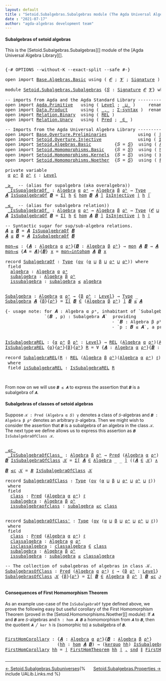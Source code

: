 ```yaml
---
layout: default
title : "Setoid.Subalgebras.Subalgebras module (The Agda Universal Algebra Library)"
date : "2021-07-17"
author: "agda-algebras development team"
---
```


#### <a id="subalgebras-of-setoidalgebras">Subalgebras of setoid algebras</a>

This is the [Setoid.Subalgebras.Subalgebras][] module of the [Agda Universal Algebra Library][].

<pre class="Agda">

<a id="363" class="Symbol">{-#</a> <a id="367" class="Keyword">OPTIONS</a> <a id="375" class="Pragma">--without-K</a> <a id="387" class="Pragma">--exact-split</a> <a id="401" class="Pragma">--safe</a> <a id="408" class="Symbol">#-}</a>

<a id="413" class="Keyword">open</a> <a id="418" class="Keyword">import</a> <a id="425" href="Base.Algebras.Basic.html" class="Module">Base.Algebras.Basic</a> <a id="445" class="Keyword">using</a> <a id="451" class="Symbol">(</a> <a id="453" href="Base.Algebras.Basic.html#1160" class="Generalizable">𝓞</a> <a id="455" class="Symbol">;</a> <a id="457" href="Base.Algebras.Basic.html#1162" class="Generalizable">𝓥</a> <a id="459" class="Symbol">;</a> <a id="461" href="Base.Algebras.Basic.html#3888" class="Function">Signature</a> <a id="471" class="Symbol">)</a>

<a id="474" class="Keyword">module</a> <a id="481" href="Setoid.Subalgebras.Subalgebras.html" class="Module">Setoid.Subalgebras.Subalgebras</a> <a id="512" class="Symbol">{</a><a id="513" href="Setoid.Subalgebras.Subalgebras.html#513" class="Bound">𝑆</a> <a id="515" class="Symbol">:</a> <a id="517" href="Base.Algebras.Basic.html#3888" class="Function">Signature</a> <a id="527" href="Base.Algebras.Basic.html#1160" class="Generalizable">𝓞</a> <a id="529" href="Base.Algebras.Basic.html#1162" class="Generalizable">𝓥</a><a id="530" class="Symbol">}</a> <a id="532" class="Keyword">where</a>

<a id="539" class="Comment">-- imports from Agda and the Agda Standard Library ------------------------------------------</a>
<a id="633" class="Keyword">open</a> <a id="638" class="Keyword">import</a> <a id="645" href="Agda.Primitive.html" class="Module">Agda.Primitive</a>   <a id="662" class="Keyword">using</a> <a id="668" class="Symbol">(</a> <a id="670" href="Agda.Primitive.html#597" class="Postulate">Level</a> <a id="676" class="Symbol">;</a> <a id="678" href="Agda.Primitive.html#810" class="Primitive Operator">_⊔_</a> <a id="682" class="Symbol">)</a>     <a id="688" class="Keyword">renaming</a> <a id="697" class="Symbol">(</a> <a id="699" href="Agda.Primitive.html#326" class="Primitive">Set</a> <a id="703" class="Symbol">to</a> <a id="706" class="Primitive">Type</a> <a id="711" class="Symbol">)</a>
<a id="713" class="Keyword">open</a> <a id="718" class="Keyword">import</a> <a id="725" href="Data.Product.html" class="Module">Data.Product</a>     <a id="742" class="Keyword">using</a> <a id="748" class="Symbol">(</a> <a id="750" href="Agda.Builtin.Sigma.html#236" class="InductiveConstructor Operator">_,_</a> <a id="754" class="Symbol">;</a> <a id="756" href="Data.Product.html#916" class="Function">Σ-syntax</a> <a id="765" class="Symbol">)</a>  <a id="768" class="Keyword">renaming</a> <a id="777" class="Symbol">(</a> <a id="779" href="Data.Product.html#1167" class="Function Operator">_×_</a> <a id="783" class="Symbol">to</a> <a id="786" class="Function Operator">_∧_</a> <a id="790" class="Symbol">;</a> <a id="792" href="Agda.Builtin.Sigma.html#264" class="Field">proj₂</a> <a id="798" class="Symbol">to</a> <a id="801" class="Field">snd</a> <a id="805" class="Symbol">)</a>
<a id="807" class="Keyword">open</a> <a id="812" class="Keyword">import</a> <a id="819" href="Relation.Binary.html" class="Module">Relation.Binary</a>  <a id="836" class="Keyword">using</a> <a id="842" class="Symbol">(</a> <a id="844" href="Relation.Binary.Core.html#766" class="Function">REL</a> <a id="848" class="Symbol">)</a>
<a id="850" class="Keyword">open</a> <a id="855" class="Keyword">import</a> <a id="862" href="Relation.Unary.html" class="Module">Relation.Unary</a>   <a id="879" class="Keyword">using</a> <a id="885" class="Symbol">(</a> <a id="887" href="Relation.Unary.html#1101" class="Function">Pred</a> <a id="892" class="Symbol">;</a> <a id="894" href="Relation.Unary.html#1523" class="Function Operator">_∈_</a> <a id="898" class="Symbol">)</a>

<a id="901" class="Comment">-- Imports from the Agda Universal Algebra Library ------------------------------------------</a>
<a id="995" class="Keyword">open</a> <a id="1000" class="Keyword">import</a> <a id="1007" href="Base.Overture.Preliminaries.html" class="Module">Base.Overture.Preliminaries</a>            <a id="1046" class="Keyword">using</a> <a id="1052" class="Symbol">(</a> <a id="1054" href="Base.Overture.Preliminaries.html#4402" class="Function Operator">∣_∣</a> <a id="1058" class="Symbol">;</a> <a id="1060" href="Base.Overture.Preliminaries.html#4440" class="Function Operator">∥_∥</a> <a id="1064" class="Symbol">)</a>
<a id="1066" class="Keyword">open</a> <a id="1071" class="Keyword">import</a> <a id="1078" href="Setoid.Overture.Injective.html" class="Module">Setoid.Overture.Injective</a>              <a id="1117" class="Keyword">using</a> <a id="1123" class="Symbol">(</a> <a id="1125" href="Setoid.Overture.Injective.html#2190" class="Function">IsInjective</a> <a id="1137" class="Symbol">)</a>
<a id="1139" class="Keyword">open</a> <a id="1144" class="Keyword">import</a> <a id="1151" href="Setoid.Algebras.Basic.html" class="Module">Setoid.Algebras.Basic</a>         <a id="1181" class="Symbol">{</a><a id="1182" class="Argument">𝑆</a> <a id="1184" class="Symbol">=</a> <a id="1186" href="Setoid.Subalgebras.Subalgebras.html#513" class="Bound">𝑆</a><a id="1187" class="Symbol">}</a>  <a id="1190" class="Keyword">using</a> <a id="1196" class="Symbol">(</a> <a id="1198" href="Setoid.Algebras.Basic.html#2890" class="Record">Algebra</a> <a id="1206" class="Symbol">;</a> <a id="1208" href="Setoid.Algebras.Basic.html#1187" class="Function">ov</a> <a id="1211" class="Symbol">)</a>
<a id="1213" class="Keyword">open</a> <a id="1218" class="Keyword">import</a> <a id="1225" href="Setoid.Homomorphisms.Basic.html" class="Module">Setoid.Homomorphisms.Basic</a>    <a id="1255" class="Symbol">{</a><a id="1256" class="Argument">𝑆</a> <a id="1258" class="Symbol">=</a> <a id="1260" href="Setoid.Subalgebras.Subalgebras.html#513" class="Bound">𝑆</a><a id="1261" class="Symbol">}</a>  <a id="1264" class="Keyword">using</a> <a id="1270" class="Symbol">(</a> <a id="1272" href="Setoid.Homomorphisms.Basic.html#1980" class="Function">hom</a> <a id="1276" class="Symbol">;</a> <a id="1278" href="Setoid.Homomorphisms.Basic.html#2316" class="Function">mon</a> <a id="1282" class="Symbol">;</a> <a id="1284" href="Setoid.Homomorphisms.Basic.html#2801" class="Function">mon→intohom</a> <a id="1296" class="Symbol">)</a>
<a id="1298" class="Keyword">open</a> <a id="1303" class="Keyword">import</a> <a id="1310" href="Setoid.Homomorphisms.Kernels.html" class="Module">Setoid.Homomorphisms.Kernels</a>  <a id="1340" class="Symbol">{</a><a id="1341" class="Argument">𝑆</a> <a id="1343" class="Symbol">=</a> <a id="1345" href="Setoid.Subalgebras.Subalgebras.html#513" class="Bound">𝑆</a><a id="1346" class="Symbol">}</a>  <a id="1349" class="Keyword">using</a> <a id="1355" class="Symbol">(</a> <a id="1357" href="Setoid.Homomorphisms.Kernels.html#3139" class="Function">kerquo</a> <a id="1364" class="Symbol">)</a>
<a id="1366" class="Keyword">open</a> <a id="1371" class="Keyword">import</a> <a id="1378" href="Setoid.Homomorphisms.Noether.html" class="Module">Setoid.Homomorphisms.Noether</a>  <a id="1408" class="Symbol">{</a><a id="1409" class="Argument">𝑆</a> <a id="1411" class="Symbol">=</a> <a id="1413" href="Setoid.Subalgebras.Subalgebras.html#513" class="Bound">𝑆</a><a id="1414" class="Symbol">}</a>  <a id="1417" class="Keyword">using</a> <a id="1423" class="Symbol">(</a> <a id="1425" href="Setoid.Homomorphisms.Noether.html#2064" class="Function">FirstHomTheorem</a> <a id="1441" class="Symbol">)</a>

<a id="1444" class="Keyword">private</a> <a id="1452" class="Keyword">variable</a>
 <a id="1462" href="Setoid.Subalgebras.Subalgebras.html#1462" class="Generalizable">α</a> <a id="1464" href="Setoid.Subalgebras.Subalgebras.html#1464" class="Generalizable">ρᵃ</a> <a id="1467" href="Setoid.Subalgebras.Subalgebras.html#1467" class="Generalizable">β</a> <a id="1469" href="Setoid.Subalgebras.Subalgebras.html#1469" class="Generalizable">ρᵇ</a> <a id="1472" href="Setoid.Subalgebras.Subalgebras.html#1472" class="Generalizable">ℓ</a> <a id="1474" class="Symbol">:</a> <a id="1476" href="Agda.Primitive.html#597" class="Postulate">Level</a>

<a id="_≥_"></a><a id="1483" href="Setoid.Subalgebras.Subalgebras.html#1483" class="Function Operator">_≥_</a>  <a id="1488" class="Comment">-- (alias for supalgebra (aka overalgebra))</a>
 <a id="_IsSupalgebraOf_"></a><a id="1533" href="Setoid.Subalgebras.Subalgebras.html#1533" class="Function Operator">_IsSupalgebraOf_</a> <a id="1550" class="Symbol">:</a> <a id="1552" href="Setoid.Algebras.Basic.html#2890" class="Record">Algebra</a> <a id="1560" href="Setoid.Subalgebras.Subalgebras.html#1462" class="Generalizable">α</a> <a id="1562" href="Setoid.Subalgebras.Subalgebras.html#1464" class="Generalizable">ρᵃ</a> <a id="1565" class="Symbol">→</a> <a id="1567" href="Setoid.Algebras.Basic.html#2890" class="Record">Algebra</a> <a id="1575" href="Setoid.Subalgebras.Subalgebras.html#1467" class="Generalizable">β</a> <a id="1577" href="Setoid.Subalgebras.Subalgebras.html#1469" class="Generalizable">ρᵇ</a> <a id="1580" class="Symbol">→</a> <a id="1582" href="Setoid.Subalgebras.Subalgebras.html#706" class="Primitive">Type</a> <a id="1587" class="Symbol">_</a>
<a id="1589" href="Setoid.Subalgebras.Subalgebras.html#1589" class="Bound">𝑨</a> <a id="1591" href="Setoid.Subalgebras.Subalgebras.html#1533" class="Function Operator">IsSupalgebraOf</a> <a id="1606" href="Setoid.Subalgebras.Subalgebras.html#1606" class="Bound">𝑩</a> <a id="1608" class="Symbol">=</a> <a id="1610" href="Data.Product.html#916" class="Function">Σ[</a> <a id="1613" href="Setoid.Subalgebras.Subalgebras.html#1613" class="Bound">h</a> <a id="1615" href="Data.Product.html#916" class="Function">∈</a> <a id="1617" href="Setoid.Homomorphisms.Basic.html#1980" class="Function">hom</a> <a id="1621" href="Setoid.Subalgebras.Subalgebras.html#1606" class="Bound">𝑩</a> <a id="1623" href="Setoid.Subalgebras.Subalgebras.html#1589" class="Bound">𝑨</a> <a id="1625" href="Data.Product.html#916" class="Function">]</a> <a id="1627" href="Setoid.Overture.Injective.html#2190" class="Function">IsInjective</a> <a id="1639" href="Base.Overture.Preliminaries.html#4402" class="Function Operator">∣</a> <a id="1641" href="Setoid.Subalgebras.Subalgebras.html#1613" class="Bound">h</a> <a id="1643" href="Base.Overture.Preliminaries.html#4402" class="Function Operator">∣</a>

<a id="_≤_"></a><a id="1646" href="Setoid.Subalgebras.Subalgebras.html#1646" class="Function Operator">_≤_</a>  <a id="1651" class="Comment">-- (alias for subalgebra relation))</a>
 <a id="_IsSubalgebraOf_"></a><a id="1688" href="Setoid.Subalgebras.Subalgebras.html#1688" class="Function Operator">_IsSubalgebraOf_</a> <a id="1705" class="Symbol">:</a> <a id="1707" href="Setoid.Algebras.Basic.html#2890" class="Record">Algebra</a> <a id="1715" href="Setoid.Subalgebras.Subalgebras.html#1462" class="Generalizable">α</a> <a id="1717" href="Setoid.Subalgebras.Subalgebras.html#1464" class="Generalizable">ρᵃ</a> <a id="1720" class="Symbol">→</a> <a id="1722" href="Setoid.Algebras.Basic.html#2890" class="Record">Algebra</a> <a id="1730" href="Setoid.Subalgebras.Subalgebras.html#1467" class="Generalizable">β</a> <a id="1732" href="Setoid.Subalgebras.Subalgebras.html#1469" class="Generalizable">ρᵇ</a> <a id="1735" class="Symbol">→</a> <a id="1737" href="Setoid.Subalgebras.Subalgebras.html#706" class="Primitive">Type</a> <a id="1742" class="Symbol">(</a><a id="1743" href="Setoid.Subalgebras.Subalgebras.html#527" class="Bound">𝓞</a> <a id="1745" href="Agda.Primitive.html#810" class="Primitive Operator">⊔</a> <a id="1747" href="Setoid.Subalgebras.Subalgebras.html#529" class="Bound">𝓥</a> <a id="1749" href="Agda.Primitive.html#810" class="Primitive Operator">⊔</a> <a id="1751" href="Setoid.Subalgebras.Subalgebras.html#1462" class="Generalizable">α</a> <a id="1753" href="Agda.Primitive.html#810" class="Primitive Operator">⊔</a> <a id="1755" href="Setoid.Subalgebras.Subalgebras.html#1464" class="Generalizable">ρᵃ</a> <a id="1758" href="Agda.Primitive.html#810" class="Primitive Operator">⊔</a> <a id="1760" href="Setoid.Subalgebras.Subalgebras.html#1467" class="Generalizable">β</a> <a id="1762" href="Agda.Primitive.html#810" class="Primitive Operator">⊔</a> <a id="1764" href="Setoid.Subalgebras.Subalgebras.html#1469" class="Generalizable">ρᵇ</a><a id="1766" class="Symbol">)</a>
<a id="1768" href="Setoid.Subalgebras.Subalgebras.html#1768" class="Bound">𝑨</a> <a id="1770" href="Setoid.Subalgebras.Subalgebras.html#1688" class="Function Operator">IsSubalgebraOf</a> <a id="1785" href="Setoid.Subalgebras.Subalgebras.html#1785" class="Bound">𝑩</a> <a id="1787" class="Symbol">=</a> <a id="1789" href="Data.Product.html#916" class="Function">Σ[</a> <a id="1792" href="Setoid.Subalgebras.Subalgebras.html#1792" class="Bound">h</a> <a id="1794" href="Data.Product.html#916" class="Function">∈</a> <a id="1796" href="Setoid.Homomorphisms.Basic.html#1980" class="Function">hom</a> <a id="1800" href="Setoid.Subalgebras.Subalgebras.html#1768" class="Bound">𝑨</a> <a id="1802" href="Setoid.Subalgebras.Subalgebras.html#1785" class="Bound">𝑩</a> <a id="1804" href="Data.Product.html#916" class="Function">]</a> <a id="1806" href="Setoid.Overture.Injective.html#2190" class="Function">IsInjective</a> <a id="1818" href="Base.Overture.Preliminaries.html#4402" class="Function Operator">∣</a> <a id="1820" href="Setoid.Subalgebras.Subalgebras.html#1792" class="Bound">h</a> <a id="1822" href="Base.Overture.Preliminaries.html#4402" class="Function Operator">∣</a>

<a id="1825" class="Comment">-- Syntactic sugar for sup/sub-algebra relations.</a>
<a id="1875" href="Setoid.Subalgebras.Subalgebras.html#1875" class="Bound">𝑨</a> <a id="1877" href="Setoid.Subalgebras.Subalgebras.html#1483" class="Function Operator">≥</a> <a id="1879" href="Setoid.Subalgebras.Subalgebras.html#1879" class="Bound">𝑩</a> <a id="1881" class="Symbol">=</a> <a id="1883" href="Setoid.Subalgebras.Subalgebras.html#1875" class="Bound">𝑨</a> <a id="1885" href="Setoid.Subalgebras.Subalgebras.html#1533" class="Function Operator">IsSupalgebraOf</a> <a id="1900" href="Setoid.Subalgebras.Subalgebras.html#1879" class="Bound">𝑩</a>
<a id="1902" href="Setoid.Subalgebras.Subalgebras.html#1902" class="Bound">𝑨</a> <a id="1904" href="Setoid.Subalgebras.Subalgebras.html#1646" class="Function Operator">≤</a> <a id="1906" href="Setoid.Subalgebras.Subalgebras.html#1906" class="Bound">𝑩</a> <a id="1908" class="Symbol">=</a> <a id="1910" href="Setoid.Subalgebras.Subalgebras.html#1902" class="Bound">𝑨</a> <a id="1912" href="Setoid.Subalgebras.Subalgebras.html#1688" class="Function Operator">IsSubalgebraOf</a> <a id="1927" href="Setoid.Subalgebras.Subalgebras.html#1906" class="Bound">𝑩</a>

<a id="mon→≤"></a><a id="1930" href="Setoid.Subalgebras.Subalgebras.html#1930" class="Function">mon→≤</a> <a id="1936" class="Symbol">:</a> <a id="1938" class="Symbol">{</a><a id="1939" href="Setoid.Subalgebras.Subalgebras.html#1939" class="Bound">𝑨</a> <a id="1941" class="Symbol">:</a> <a id="1943" href="Setoid.Algebras.Basic.html#2890" class="Record">Algebra</a> <a id="1951" href="Setoid.Subalgebras.Subalgebras.html#1462" class="Generalizable">α</a> <a id="1953" href="Setoid.Subalgebras.Subalgebras.html#1464" class="Generalizable">ρᵃ</a><a id="1955" class="Symbol">}{</a><a id="1957" href="Setoid.Subalgebras.Subalgebras.html#1957" class="Bound">𝑩</a> <a id="1959" class="Symbol">:</a> <a id="1961" href="Setoid.Algebras.Basic.html#2890" class="Record">Algebra</a> <a id="1969" href="Setoid.Subalgebras.Subalgebras.html#1467" class="Generalizable">β</a> <a id="1971" href="Setoid.Subalgebras.Subalgebras.html#1469" class="Generalizable">ρᵇ</a><a id="1973" class="Symbol">}</a> <a id="1975" class="Symbol">→</a> <a id="1977" href="Setoid.Homomorphisms.Basic.html#2316" class="Function">mon</a> <a id="1981" href="Setoid.Subalgebras.Subalgebras.html#1939" class="Bound">𝑨</a> <a id="1983" href="Setoid.Subalgebras.Subalgebras.html#1957" class="Bound">𝑩</a> <a id="1985" class="Symbol">→</a> <a id="1987" href="Setoid.Subalgebras.Subalgebras.html#1939" class="Bound">𝑨</a> <a id="1989" href="Setoid.Subalgebras.Subalgebras.html#1646" class="Function Operator">≤</a> <a id="1991" href="Setoid.Subalgebras.Subalgebras.html#1957" class="Bound">𝑩</a>
<a id="1993" href="Setoid.Subalgebras.Subalgebras.html#1930" class="Function">mon→≤</a> <a id="1999" class="Symbol">{</a><a id="2000" class="Argument">𝑨</a> <a id="2002" class="Symbol">=</a> <a id="2004" href="Setoid.Subalgebras.Subalgebras.html#2004" class="Bound">𝑨</a><a id="2005" class="Symbol">}{</a><a id="2007" href="Setoid.Subalgebras.Subalgebras.html#2007" class="Bound">𝑩</a><a id="2008" class="Symbol">}</a> <a id="2010" href="Setoid.Subalgebras.Subalgebras.html#2010" class="Bound">x</a> <a id="2012" class="Symbol">=</a> <a id="2014" href="Setoid.Homomorphisms.Basic.html#2801" class="Function">mon→intohom</a> <a id="2026" href="Setoid.Subalgebras.Subalgebras.html#2004" class="Bound">𝑨</a> <a id="2028" href="Setoid.Subalgebras.Subalgebras.html#2007" class="Bound">𝑩</a> <a id="2030" href="Setoid.Subalgebras.Subalgebras.html#2010" class="Bound">x</a>

<a id="2033" class="Keyword">record</a> <a id="SubalgebraOf"></a><a id="2040" href="Setoid.Subalgebras.Subalgebras.html#2040" class="Record">SubalgebraOf</a> <a id="2053" class="Symbol">:</a> <a id="2055" href="Setoid.Subalgebras.Subalgebras.html#706" class="Primitive">Type</a> <a id="2060" class="Symbol">(</a><a id="2061" href="Setoid.Algebras.Basic.html#1187" class="Function">ov</a> <a id="2064" class="Symbol">(</a><a id="2065" href="Setoid.Subalgebras.Subalgebras.html#2065" class="Bound">α</a> <a id="2067" href="Agda.Primitive.html#810" class="Primitive Operator">⊔</a> <a id="2069" href="Setoid.Subalgebras.Subalgebras.html#2069" class="Bound">β</a> <a id="2071" href="Agda.Primitive.html#810" class="Primitive Operator">⊔</a> <a id="2073" href="Setoid.Subalgebras.Subalgebras.html#2073" class="Bound">ρᵃ</a> <a id="2076" href="Agda.Primitive.html#810" class="Primitive Operator">⊔</a> <a id="2078" href="Setoid.Subalgebras.Subalgebras.html#2078" class="Bound">ρᵇ</a><a id="2080" class="Symbol">))</a> <a id="2083" class="Keyword">where</a>
 <a id="2090" class="Keyword">field</a>
  <a id="SubalgebraOf.algebra"></a><a id="2098" href="Setoid.Subalgebras.Subalgebras.html#2098" class="Field">algebra</a> <a id="2106" class="Symbol">:</a> <a id="2108" href="Setoid.Algebras.Basic.html#2890" class="Record">Algebra</a> <a id="2116" href="Setoid.Subalgebras.Subalgebras.html#2065" class="Bound">α</a> <a id="2118" href="Setoid.Subalgebras.Subalgebras.html#2073" class="Bound">ρᵃ</a>
  <a id="SubalgebraOf.subalgebra"></a><a id="2123" href="Setoid.Subalgebras.Subalgebras.html#2123" class="Field">subalgebra</a> <a id="2134" class="Symbol">:</a> <a id="2136" href="Setoid.Algebras.Basic.html#2890" class="Record">Algebra</a> <a id="2144" href="Setoid.Subalgebras.Subalgebras.html#2069" class="Bound">β</a> <a id="2146" href="Setoid.Subalgebras.Subalgebras.html#2078" class="Bound">ρᵇ</a>
  <a id="SubalgebraOf.issubalgebra"></a><a id="2151" href="Setoid.Subalgebras.Subalgebras.html#2151" class="Field">issubalgebra</a> <a id="2164" class="Symbol">:</a> <a id="2166" href="Setoid.Subalgebras.Subalgebras.html#2123" class="Field">subalgebra</a> <a id="2177" href="Setoid.Subalgebras.Subalgebras.html#1646" class="Function Operator">≤</a> <a id="2179" href="Setoid.Subalgebras.Subalgebras.html#2098" class="Field">algebra</a>


<a id="Subalgebra"></a><a id="2189" href="Setoid.Subalgebras.Subalgebras.html#2189" class="Function">Subalgebra</a> <a id="2200" class="Symbol">:</a> <a id="2202" href="Setoid.Algebras.Basic.html#2890" class="Record">Algebra</a> <a id="2210" href="Setoid.Subalgebras.Subalgebras.html#1462" class="Generalizable">α</a> <a id="2212" href="Setoid.Subalgebras.Subalgebras.html#1464" class="Generalizable">ρᵃ</a> <a id="2215" class="Symbol">→</a> <a id="2217" class="Symbol">{</a><a id="2218" href="Setoid.Subalgebras.Subalgebras.html#2218" class="Bound">β</a> <a id="2220" href="Setoid.Subalgebras.Subalgebras.html#2220" class="Bound">ρᵇ</a> <a id="2223" class="Symbol">:</a> <a id="2225" href="Agda.Primitive.html#597" class="Postulate">Level</a><a id="2230" class="Symbol">}</a> <a id="2232" class="Symbol">→</a> <a id="2234" href="Setoid.Subalgebras.Subalgebras.html#706" class="Primitive">Type</a> <a id="2239" class="Symbol">_</a>
<a id="2241" href="Setoid.Subalgebras.Subalgebras.html#2189" class="Function">Subalgebra</a> <a id="2252" href="Setoid.Subalgebras.Subalgebras.html#2252" class="Bound">𝑨</a> <a id="2254" class="Symbol">{</a><a id="2255" href="Setoid.Subalgebras.Subalgebras.html#2255" class="Bound">β</a><a id="2256" class="Symbol">}{</a><a id="2258" href="Setoid.Subalgebras.Subalgebras.html#2258" class="Bound">ρᵇ</a><a id="2260" class="Symbol">}</a> <a id="2262" class="Symbol">=</a> <a id="2264" href="Data.Product.html#916" class="Function">Σ[</a> <a id="2267" href="Setoid.Subalgebras.Subalgebras.html#2267" class="Bound">𝑩</a> <a id="2269" href="Data.Product.html#916" class="Function">∈</a> <a id="2271" class="Symbol">(</a><a id="2272" href="Setoid.Algebras.Basic.html#2890" class="Record">Algebra</a> <a id="2280" href="Setoid.Subalgebras.Subalgebras.html#2255" class="Bound">β</a> <a id="2282" href="Setoid.Subalgebras.Subalgebras.html#2258" class="Bound">ρᵇ</a><a id="2284" class="Symbol">)</a> <a id="2286" href="Data.Product.html#916" class="Function">]</a> <a id="2288" href="Setoid.Subalgebras.Subalgebras.html#2267" class="Bound">𝑩</a> <a id="2290" href="Setoid.Subalgebras.Subalgebras.html#1646" class="Function Operator">≤</a> <a id="2292" href="Setoid.Subalgebras.Subalgebras.html#2252" class="Bound">𝑨</a>

<a id="2295" class="Comment">{- usage note: for 𝑨 : Algebra α ρᵃ, inhabitant of `Subalgebra 𝑨` is a pair
               `(𝑩 , p) : Subalgebra 𝑨`  providing
                                         - `𝑩 : Algebra β ρᵇ` and
                                         - `p : 𝑩 ≤ 𝑨`, a proof that 𝑩 is a subalgebra of 𝐴. -}</a>


<a id="IsSubalgebraREL"></a><a id="2586" href="Setoid.Subalgebras.Subalgebras.html#2586" class="Function">IsSubalgebraREL</a> <a id="2602" class="Symbol">:</a> <a id="2604" class="Symbol">{</a><a id="2605" href="Setoid.Subalgebras.Subalgebras.html#2605" class="Bound">α</a> <a id="2607" href="Setoid.Subalgebras.Subalgebras.html#2607" class="Bound">ρᵃ</a> <a id="2610" href="Setoid.Subalgebras.Subalgebras.html#2610" class="Bound">β</a> <a id="2612" href="Setoid.Subalgebras.Subalgebras.html#2612" class="Bound">ρᵇ</a> <a id="2615" class="Symbol">:</a> <a id="2617" href="Agda.Primitive.html#597" class="Postulate">Level</a><a id="2622" class="Symbol">}</a> <a id="2624" class="Symbol">→</a> <a id="2626" href="Relation.Binary.Core.html#766" class="Function">REL</a> <a id="2630" class="Symbol">(</a><a id="2631" href="Setoid.Algebras.Basic.html#2890" class="Record">Algebra</a> <a id="2639" href="Setoid.Subalgebras.Subalgebras.html#2605" class="Bound">α</a> <a id="2641" href="Setoid.Subalgebras.Subalgebras.html#2607" class="Bound">ρᵃ</a><a id="2643" class="Symbol">)(</a><a id="2645" href="Setoid.Algebras.Basic.html#2890" class="Record">Algebra</a> <a id="2653" href="Setoid.Subalgebras.Subalgebras.html#2610" class="Bound">β</a> <a id="2655" href="Setoid.Subalgebras.Subalgebras.html#2612" class="Bound">ρᵇ</a><a id="2657" class="Symbol">)</a> <a id="2659" href="Setoid.Subalgebras.Subalgebras.html#1472" class="Generalizable">ℓ</a> <a id="2661" class="Symbol">→</a> <a id="2663" href="Setoid.Subalgebras.Subalgebras.html#706" class="Primitive">Type</a> <a id="2668" class="Symbol">_</a>
<a id="2670" href="Setoid.Subalgebras.Subalgebras.html#2586" class="Function">IsSubalgebraREL</a> <a id="2686" class="Symbol">{</a><a id="2687" href="Setoid.Subalgebras.Subalgebras.html#2687" class="Bound">α</a><a id="2688" class="Symbol">}{</a><a id="2690" href="Setoid.Subalgebras.Subalgebras.html#2690" class="Bound">ρᵃ</a><a id="2692" class="Symbol">}{</a><a id="2694" href="Setoid.Subalgebras.Subalgebras.html#2694" class="Bound">β</a><a id="2695" class="Symbol">}{</a><a id="2697" href="Setoid.Subalgebras.Subalgebras.html#2697" class="Bound">ρᵇ</a><a id="2699" class="Symbol">}</a> <a id="2701" href="Setoid.Subalgebras.Subalgebras.html#2701" class="Bound">R</a> <a id="2703" class="Symbol">=</a> <a id="2705" class="Symbol">∀</a> <a id="2707" class="Symbol">{</a><a id="2708" href="Setoid.Subalgebras.Subalgebras.html#2708" class="Bound">𝑨</a> <a id="2710" class="Symbol">:</a> <a id="2712" href="Setoid.Algebras.Basic.html#2890" class="Record">Algebra</a> <a id="2720" href="Setoid.Subalgebras.Subalgebras.html#2687" class="Bound">α</a> <a id="2722" href="Setoid.Subalgebras.Subalgebras.html#2690" class="Bound">ρᵃ</a><a id="2724" class="Symbol">}{</a><a id="2726" href="Setoid.Subalgebras.Subalgebras.html#2726" class="Bound">𝑩</a> <a id="2728" class="Symbol">:</a> <a id="2730" href="Setoid.Algebras.Basic.html#2890" class="Record">Algebra</a> <a id="2738" href="Setoid.Subalgebras.Subalgebras.html#2694" class="Bound">β</a> <a id="2740" href="Setoid.Subalgebras.Subalgebras.html#2697" class="Bound">ρᵇ</a><a id="2742" class="Symbol">}</a> <a id="2744" class="Symbol">→</a> <a id="2746" href="Setoid.Subalgebras.Subalgebras.html#2708" class="Bound">𝑨</a> <a id="2748" href="Setoid.Subalgebras.Subalgebras.html#1646" class="Function Operator">≤</a> <a id="2750" href="Setoid.Subalgebras.Subalgebras.html#2726" class="Bound">𝑩</a>

<a id="2753" class="Keyword">record</a> <a id="SubalgebraREL"></a><a id="2760" href="Setoid.Subalgebras.Subalgebras.html#2760" class="Record">SubalgebraREL</a><a id="2773" class="Symbol">(</a><a id="2774" href="Setoid.Subalgebras.Subalgebras.html#2774" class="Bound">R</a> <a id="2776" class="Symbol">:</a> <a id="2778" href="Relation.Binary.Core.html#766" class="Function">REL</a> <a id="2782" class="Symbol">(</a><a id="2783" href="Setoid.Algebras.Basic.html#2890" class="Record">Algebra</a> <a id="2791" href="Setoid.Subalgebras.Subalgebras.html#1467" class="Generalizable">β</a> <a id="2793" href="Setoid.Subalgebras.Subalgebras.html#1469" class="Generalizable">ρᵇ</a><a id="2795" class="Symbol">)(</a><a id="2797" href="Setoid.Algebras.Basic.html#2890" class="Record">Algebra</a> <a id="2805" href="Setoid.Subalgebras.Subalgebras.html#1462" class="Generalizable">α</a> <a id="2807" href="Setoid.Subalgebras.Subalgebras.html#1464" class="Generalizable">ρᵃ</a><a id="2809" class="Symbol">)</a> <a id="2811" href="Setoid.Subalgebras.Subalgebras.html#1472" class="Generalizable">ℓ</a><a id="2812" class="Symbol">)</a> <a id="2814" class="Symbol">:</a> <a id="2816" href="Setoid.Subalgebras.Subalgebras.html#706" class="Primitive">Type</a> <a id="2821" class="Symbol">(</a><a id="2822" href="Setoid.Algebras.Basic.html#1187" class="Function">ov</a> <a id="2825" class="Symbol">(</a><a id="2826" href="Setoid.Subalgebras.Subalgebras.html#2805" class="Bound">α</a> <a id="2828" href="Agda.Primitive.html#810" class="Primitive Operator">⊔</a> <a id="2830" href="Setoid.Subalgebras.Subalgebras.html#2791" class="Bound">β</a> <a id="2832" href="Agda.Primitive.html#810" class="Primitive Operator">⊔</a> <a id="2834" href="Setoid.Subalgebras.Subalgebras.html#2793" class="Bound">ρᵇ</a> <a id="2837" href="Agda.Primitive.html#810" class="Primitive Operator">⊔</a> <a id="2839" href="Setoid.Subalgebras.Subalgebras.html#2811" class="Bound">ℓ</a><a id="2840" class="Symbol">))</a>
 <a id="2844" class="Keyword">where</a>
 <a id="2851" class="Keyword">field</a> <a id="SubalgebraREL.isSubalgebraREL"></a><a id="2857" href="Setoid.Subalgebras.Subalgebras.html#2857" class="Field">isSubalgebraREL</a> <a id="2873" class="Symbol">:</a> <a id="2875" href="Setoid.Subalgebras.Subalgebras.html#2586" class="Function">IsSubalgebraREL</a> <a id="2891" href="Setoid.Subalgebras.Subalgebras.html#2774" class="Bound">R</a>


</pre>

From now on we will use `𝑩 ≤ 𝑨` to express the assertion that `𝑩` is a subalgebra of `𝑨`.


#### <a id="subalgebras-of-classes-of-algebras">Subalgebras of classes of setoid algebras</a>

Suppose `𝒦 : Pred (Algebra α 𝑆) γ` denotes a class of `𝑆`-algebras and `𝑩 : Algebra β ρᵇ` denotes an arbitrary `𝑆`-algebra. Then we might wish to consider the assertion that `𝑩` is a subalgebra of an algebra in the class `𝒦`.  The next type we define allows us to express this assertion as `𝑩 IsSubalgebraOfClass 𝒦`.

<pre class="Agda">

<a id="_≤c_"></a><a id="3426" href="Setoid.Subalgebras.Subalgebras.html#3426" class="Function Operator">_≤c_</a>
 <a id="_IsSubalgebraOfClass_"></a><a id="3432" href="Setoid.Subalgebras.Subalgebras.html#3432" class="Function Operator">_IsSubalgebraOfClass_</a> <a id="3454" class="Symbol">:</a> <a id="3456" href="Setoid.Algebras.Basic.html#2890" class="Record">Algebra</a> <a id="3464" href="Setoid.Subalgebras.Subalgebras.html#1467" class="Generalizable">β</a> <a id="3466" href="Setoid.Subalgebras.Subalgebras.html#1469" class="Generalizable">ρᵇ</a> <a id="3469" class="Symbol">→</a> <a id="3471" href="Relation.Unary.html#1101" class="Function">Pred</a> <a id="3476" class="Symbol">(</a><a id="3477" href="Setoid.Algebras.Basic.html#2890" class="Record">Algebra</a> <a id="3485" href="Setoid.Subalgebras.Subalgebras.html#1462" class="Generalizable">α</a> <a id="3487" href="Setoid.Subalgebras.Subalgebras.html#1464" class="Generalizable">ρᵃ</a><a id="3489" class="Symbol">)</a> <a id="3491" href="Setoid.Subalgebras.Subalgebras.html#1472" class="Generalizable">ℓ</a> <a id="3493" class="Symbol">→</a> <a id="3495" href="Setoid.Subalgebras.Subalgebras.html#706" class="Primitive">Type</a> <a id="3500" class="Symbol">_</a>
<a id="3502" href="Setoid.Subalgebras.Subalgebras.html#3502" class="Bound">𝑩</a> <a id="3504" href="Setoid.Subalgebras.Subalgebras.html#3432" class="Function Operator">IsSubalgebraOfClass</a> <a id="3524" href="Setoid.Subalgebras.Subalgebras.html#3524" class="Bound">𝒦</a> <a id="3526" class="Symbol">=</a> <a id="3528" href="Data.Product.html#916" class="Function">Σ[</a> <a id="3531" href="Setoid.Subalgebras.Subalgebras.html#3531" class="Bound">𝑨</a> <a id="3533" href="Data.Product.html#916" class="Function">∈</a> <a id="3535" href="Setoid.Algebras.Basic.html#2890" class="Record">Algebra</a> <a id="3543" class="Symbol">_</a> <a id="3545" class="Symbol">_</a> <a id="3547" href="Data.Product.html#916" class="Function">]</a> <a id="3549" class="Symbol">((</a><a id="3551" href="Setoid.Subalgebras.Subalgebras.html#3531" class="Bound">𝑨</a> <a id="3553" href="Relation.Unary.html#1523" class="Function Operator">∈</a> <a id="3555" href="Setoid.Subalgebras.Subalgebras.html#3524" class="Bound">𝒦</a><a id="3556" class="Symbol">)</a> <a id="3558" href="Setoid.Subalgebras.Subalgebras.html#786" class="Function Operator">∧</a> <a id="3560" class="Symbol">(</a><a id="3561" href="Setoid.Subalgebras.Subalgebras.html#3502" class="Bound">𝑩</a> <a id="3563" href="Setoid.Subalgebras.Subalgebras.html#1646" class="Function Operator">≤</a> <a id="3565" href="Setoid.Subalgebras.Subalgebras.html#3531" class="Bound">𝑨</a><a id="3566" class="Symbol">))</a>

<a id="3570" href="Setoid.Subalgebras.Subalgebras.html#3570" class="Bound">𝑩</a> <a id="3572" href="Setoid.Subalgebras.Subalgebras.html#3426" class="Function Operator">≤c</a> <a id="3575" href="Setoid.Subalgebras.Subalgebras.html#3575" class="Bound">𝒦</a> <a id="3577" class="Symbol">=</a> <a id="3579" href="Setoid.Subalgebras.Subalgebras.html#3570" class="Bound">𝑩</a> <a id="3581" href="Setoid.Subalgebras.Subalgebras.html#3432" class="Function Operator">IsSubalgebraOfClass</a> <a id="3601" href="Setoid.Subalgebras.Subalgebras.html#3575" class="Bound">𝒦</a>

<a id="3604" class="Keyword">record</a> <a id="SubalgebraOfClass"></a><a id="3611" href="Setoid.Subalgebras.Subalgebras.html#3611" class="Record">SubalgebraOfClass</a> <a id="3629" class="Symbol">:</a> <a id="3631" href="Setoid.Subalgebras.Subalgebras.html#706" class="Primitive">Type</a> <a id="3636" class="Symbol">(</a><a id="3637" href="Setoid.Algebras.Basic.html#1187" class="Function">ov</a> <a id="3640" class="Symbol">(</a><a id="3641" href="Setoid.Subalgebras.Subalgebras.html#3641" class="Bound">α</a> <a id="3643" href="Agda.Primitive.html#810" class="Primitive Operator">⊔</a> <a id="3645" href="Setoid.Subalgebras.Subalgebras.html#3645" class="Bound">β</a> <a id="3647" href="Agda.Primitive.html#810" class="Primitive Operator">⊔</a> <a id="3649" href="Setoid.Subalgebras.Subalgebras.html#3649" class="Bound">ρᵃ</a> <a id="3652" href="Agda.Primitive.html#810" class="Primitive Operator">⊔</a> <a id="3654" href="Setoid.Subalgebras.Subalgebras.html#3654" class="Bound">ρᵇ</a> <a id="3657" href="Agda.Primitive.html#810" class="Primitive Operator">⊔</a> <a id="3659" href="Setoid.Subalgebras.Subalgebras.html#3659" class="Bound">ℓ</a><a id="3660" class="Symbol">))</a>
 <a id="3664" class="Keyword">where</a>
 <a id="3671" class="Keyword">field</a>
  <a id="SubalgebraOfClass.class"></a><a id="3679" href="Setoid.Subalgebras.Subalgebras.html#3679" class="Field">class</a> <a id="3685" class="Symbol">:</a> <a id="3687" href="Relation.Unary.html#1101" class="Function">Pred</a> <a id="3692" class="Symbol">(</a><a id="3693" href="Setoid.Algebras.Basic.html#2890" class="Record">Algebra</a> <a id="3701" href="Setoid.Subalgebras.Subalgebras.html#3641" class="Bound">α</a> <a id="3703" href="Setoid.Subalgebras.Subalgebras.html#3649" class="Bound">ρᵃ</a><a id="3705" class="Symbol">)</a> <a id="3707" href="Setoid.Subalgebras.Subalgebras.html#3659" class="Bound">ℓ</a>
  <a id="SubalgebraOfClass.subalgebra"></a><a id="3711" href="Setoid.Subalgebras.Subalgebras.html#3711" class="Field">subalgebra</a> <a id="3722" class="Symbol">:</a> <a id="3724" href="Setoid.Algebras.Basic.html#2890" class="Record">Algebra</a> <a id="3732" href="Setoid.Subalgebras.Subalgebras.html#3645" class="Bound">β</a> <a id="3734" href="Setoid.Subalgebras.Subalgebras.html#3654" class="Bound">ρᵇ</a>
  <a id="SubalgebraOfClass.issubalgebraofclass"></a><a id="3739" href="Setoid.Subalgebras.Subalgebras.html#3739" class="Field">issubalgebraofclass</a> <a id="3759" class="Symbol">:</a> <a id="3761" href="Setoid.Subalgebras.Subalgebras.html#3711" class="Field">subalgebra</a> <a id="3772" href="Setoid.Subalgebras.Subalgebras.html#3426" class="Function Operator">≤c</a> <a id="3775" href="Setoid.Subalgebras.Subalgebras.html#3679" class="Field">class</a>


<a id="3783" class="Keyword">record</a> <a id="SubalgebraOfClass&#39;"></a><a id="3790" href="Setoid.Subalgebras.Subalgebras.html#3790" class="Record">SubalgebraOfClass&#39;</a> <a id="3809" class="Symbol">:</a> <a id="3811" href="Setoid.Subalgebras.Subalgebras.html#706" class="Primitive">Type</a> <a id="3816" class="Symbol">(</a><a id="3817" href="Setoid.Algebras.Basic.html#1187" class="Function">ov</a> <a id="3820" class="Symbol">(</a><a id="3821" href="Setoid.Subalgebras.Subalgebras.html#3821" class="Bound">α</a> <a id="3823" href="Agda.Primitive.html#810" class="Primitive Operator">⊔</a> <a id="3825" href="Setoid.Subalgebras.Subalgebras.html#3825" class="Bound">β</a> <a id="3827" href="Agda.Primitive.html#810" class="Primitive Operator">⊔</a> <a id="3829" href="Setoid.Subalgebras.Subalgebras.html#3829" class="Bound">ρᵃ</a> <a id="3832" href="Agda.Primitive.html#810" class="Primitive Operator">⊔</a> <a id="3834" href="Setoid.Subalgebras.Subalgebras.html#3834" class="Bound">ρᵇ</a> <a id="3837" href="Agda.Primitive.html#810" class="Primitive Operator">⊔</a> <a id="3839" href="Setoid.Subalgebras.Subalgebras.html#3839" class="Bound">ℓ</a><a id="3840" class="Symbol">))</a>
 <a id="3844" class="Keyword">where</a>
 <a id="3851" class="Keyword">field</a>
  <a id="SubalgebraOfClass&#39;.class"></a><a id="3859" href="Setoid.Subalgebras.Subalgebras.html#3859" class="Field">class</a> <a id="3865" class="Symbol">:</a> <a id="3867" href="Relation.Unary.html#1101" class="Function">Pred</a> <a id="3872" class="Symbol">(</a><a id="3873" href="Setoid.Algebras.Basic.html#2890" class="Record">Algebra</a> <a id="3881" href="Setoid.Subalgebras.Subalgebras.html#3821" class="Bound">α</a> <a id="3883" href="Setoid.Subalgebras.Subalgebras.html#3829" class="Bound">ρᵃ</a><a id="3885" class="Symbol">)</a> <a id="3887" href="Setoid.Subalgebras.Subalgebras.html#3839" class="Bound">ℓ</a>
  <a id="SubalgebraOfClass&#39;.classalgebra"></a><a id="3891" href="Setoid.Subalgebras.Subalgebras.html#3891" class="Field">classalgebra</a> <a id="3904" class="Symbol">:</a> <a id="3906" href="Setoid.Algebras.Basic.html#2890" class="Record">Algebra</a> <a id="3914" href="Setoid.Subalgebras.Subalgebras.html#3821" class="Bound">α</a> <a id="3916" href="Setoid.Subalgebras.Subalgebras.html#3829" class="Bound">ρᵃ</a>
  <a id="SubalgebraOfClass&#39;.isclassalgebra"></a><a id="3921" href="Setoid.Subalgebras.Subalgebras.html#3921" class="Field">isclassalgebra</a> <a id="3936" class="Symbol">:</a> <a id="3938" href="Setoid.Subalgebras.Subalgebras.html#3891" class="Field">classalgebra</a> <a id="3951" href="Relation.Unary.html#1523" class="Function Operator">∈</a> <a id="3953" href="Setoid.Subalgebras.Subalgebras.html#3859" class="Field">class</a>
  <a id="SubalgebraOfClass&#39;.subalgebra"></a><a id="3961" href="Setoid.Subalgebras.Subalgebras.html#3961" class="Field">subalgebra</a> <a id="3972" class="Symbol">:</a> <a id="3974" href="Setoid.Algebras.Basic.html#2890" class="Record">Algebra</a> <a id="3982" href="Setoid.Subalgebras.Subalgebras.html#3825" class="Bound">β</a> <a id="3984" href="Setoid.Subalgebras.Subalgebras.html#3834" class="Bound">ρᵇ</a>
  <a id="SubalgebraOfClass&#39;.issubalgebra"></a><a id="3989" href="Setoid.Subalgebras.Subalgebras.html#3989" class="Field">issubalgebra</a> <a id="4002" class="Symbol">:</a> <a id="4004" href="Setoid.Subalgebras.Subalgebras.html#3961" class="Field">subalgebra</a> <a id="4015" href="Setoid.Subalgebras.Subalgebras.html#1646" class="Function Operator">≤</a> <a id="4017" href="Setoid.Subalgebras.Subalgebras.html#3891" class="Field">classalgebra</a>

<a id="4031" class="Comment">-- The collection of subalgebras of algebras in class 𝒦.</a>
<a id="SubalgebrasOfClass"></a><a id="4088" href="Setoid.Subalgebras.Subalgebras.html#4088" class="Function">SubalgebrasOfClass</a> <a id="4107" class="Symbol">:</a> <a id="4109" href="Relation.Unary.html#1101" class="Function">Pred</a> <a id="4114" class="Symbol">(</a><a id="4115" href="Setoid.Algebras.Basic.html#2890" class="Record">Algebra</a> <a id="4123" href="Setoid.Subalgebras.Subalgebras.html#1462" class="Generalizable">α</a> <a id="4125" href="Setoid.Subalgebras.Subalgebras.html#1464" class="Generalizable">ρᵃ</a><a id="4127" class="Symbol">)</a> <a id="4129" href="Setoid.Subalgebras.Subalgebras.html#1472" class="Generalizable">ℓ</a> <a id="4131" class="Symbol">→</a> <a id="4133" class="Symbol">{</a><a id="4134" href="Setoid.Subalgebras.Subalgebras.html#4134" class="Bound">β</a> <a id="4136" href="Setoid.Subalgebras.Subalgebras.html#4136" class="Bound">ρᵇ</a> <a id="4139" class="Symbol">:</a> <a id="4141" href="Agda.Primitive.html#597" class="Postulate">Level</a><a id="4146" class="Symbol">}</a> <a id="4148" class="Symbol">→</a> <a id="4150" href="Setoid.Subalgebras.Subalgebras.html#706" class="Primitive">Type</a> <a id="4155" class="Symbol">_</a>
<a id="4157" href="Setoid.Subalgebras.Subalgebras.html#4088" class="Function">SubalgebrasOfClass</a> <a id="4176" href="Setoid.Subalgebras.Subalgebras.html#4176" class="Bound">𝒦</a> <a id="4178" class="Symbol">{</a><a id="4179" href="Setoid.Subalgebras.Subalgebras.html#4179" class="Bound">β</a><a id="4180" class="Symbol">}{</a><a id="4182" href="Setoid.Subalgebras.Subalgebras.html#4182" class="Bound">ρᵇ</a><a id="4184" class="Symbol">}</a> <a id="4186" class="Symbol">=</a> <a id="4188" href="Data.Product.html#916" class="Function">Σ[</a> <a id="4191" href="Setoid.Subalgebras.Subalgebras.html#4191" class="Bound">𝑩</a> <a id="4193" href="Data.Product.html#916" class="Function">∈</a> <a id="4195" href="Setoid.Algebras.Basic.html#2890" class="Record">Algebra</a> <a id="4203" href="Setoid.Subalgebras.Subalgebras.html#4179" class="Bound">β</a> <a id="4205" href="Setoid.Subalgebras.Subalgebras.html#4182" class="Bound">ρᵇ</a> <a id="4208" href="Data.Product.html#916" class="Function">]</a> <a id="4210" href="Setoid.Subalgebras.Subalgebras.html#4191" class="Bound">𝑩</a> <a id="4212" href="Setoid.Subalgebras.Subalgebras.html#3426" class="Function Operator">≤c</a> <a id="4215" href="Setoid.Subalgebras.Subalgebras.html#4176" class="Bound">𝒦</a>

</pre>



#### <a id="consequences-of-first-homomorphism-theorem">Consequences of First Homomorphism Theorem</a>

As an example use-case of the `IsSubalgebraOf` type defined above, we prove the following easy but useful corollary of the First Homomorphism Theorem (proved in the [Setoid.Homomorphisms.Noether][] module): If `𝑨` and `𝑩` are `𝑆`-algebras and `h : hom 𝑨 𝑩` a homomorphism from `𝑨` to `𝑩`, then the quotient `𝑨 ╱ ker h` is (isomorphic to) a subalgebra of `𝑩`.

<pre class="Agda">

<a id="FirstHomCorollary"></a><a id="4710" href="Setoid.Subalgebras.Subalgebras.html#4710" class="Function">FirstHomCorollary</a> <a id="4728" class="Symbol">:</a> <a id="4730" class="Symbol">{</a><a id="4731" href="Setoid.Subalgebras.Subalgebras.html#4731" class="Bound">𝑨</a> <a id="4733" class="Symbol">:</a> <a id="4735" href="Setoid.Algebras.Basic.html#2890" class="Record">Algebra</a> <a id="4743" href="Setoid.Subalgebras.Subalgebras.html#1462" class="Generalizable">α</a> <a id="4745" href="Setoid.Subalgebras.Subalgebras.html#1464" class="Generalizable">ρᵃ</a><a id="4747" class="Symbol">}{</a><a id="4749" href="Setoid.Subalgebras.Subalgebras.html#4749" class="Bound">𝑩</a> <a id="4751" class="Symbol">:</a> <a id="4753" href="Setoid.Algebras.Basic.html#2890" class="Record">Algebra</a> <a id="4761" href="Setoid.Subalgebras.Subalgebras.html#1467" class="Generalizable">β</a> <a id="4763" href="Setoid.Subalgebras.Subalgebras.html#1469" class="Generalizable">ρᵇ</a><a id="4765" class="Symbol">}</a>
                    <a id="4787" class="Symbol">(</a><a id="4788" href="Setoid.Subalgebras.Subalgebras.html#4788" class="Bound">hh</a> <a id="4791" class="Symbol">:</a> <a id="4793" href="Setoid.Homomorphisms.Basic.html#1980" class="Function">hom</a> <a id="4797" href="Setoid.Subalgebras.Subalgebras.html#4731" class="Bound">𝑨</a> <a id="4799" href="Setoid.Subalgebras.Subalgebras.html#4749" class="Bound">𝑩</a><a id="4800" class="Symbol">)</a> <a id="4802" class="Symbol">→</a> <a id="4804" class="Symbol">(</a><a id="4805" href="Setoid.Homomorphisms.Kernels.html#3139" class="Function">kerquo</a> <a id="4812" href="Setoid.Subalgebras.Subalgebras.html#4788" class="Bound">hh</a><a id="4814" class="Symbol">)</a> <a id="4816" href="Setoid.Subalgebras.Subalgebras.html#1688" class="Function Operator">IsSubalgebraOf</a> <a id="4831" href="Setoid.Subalgebras.Subalgebras.html#4749" class="Bound">𝑩</a>
<a id="4833" href="Setoid.Subalgebras.Subalgebras.html#4710" class="Function">FirstHomCorollary</a> <a id="4851" href="Setoid.Subalgebras.Subalgebras.html#4851" class="Bound">hh</a> <a id="4854" class="Symbol">=</a> <a id="4856" href="Base.Overture.Preliminaries.html#4402" class="Function Operator">∣</a> <a id="4858" href="Setoid.Homomorphisms.Noether.html#2064" class="Function">FirstHomTheorem</a> <a id="4874" href="Setoid.Subalgebras.Subalgebras.html#4851" class="Bound">hh</a> <a id="4877" href="Base.Overture.Preliminaries.html#4402" class="Function Operator">∣</a> <a id="4879" href="Agda.Builtin.Sigma.html#236" class="InductiveConstructor Operator">,</a> <a id="4881" href="Setoid.Subalgebras.Subalgebras.html#801" class="Field">snd</a> <a id="4885" href="Base.Overture.Preliminaries.html#4440" class="Function Operator">∥</a> <a id="4887" href="Setoid.Homomorphisms.Noether.html#2064" class="Function">FirstHomTheorem</a> <a id="4903" href="Setoid.Subalgebras.Subalgebras.html#4851" class="Bound">hh</a> <a id="4906" href="Base.Overture.Preliminaries.html#4440" class="Function Operator">∥</a>

</pre>

---------------------------------

<span style="float:left;">[← Setoid.Subalgebras.Subuniverses](Setoid.Subalgebras.Subuniverses.html)</span>
<span style="float:right;">[Setoid.Subalgebras.Properties →](Setoid.Subalgebras.Properties.html)</span>

{% include UALib.Links.md %}
